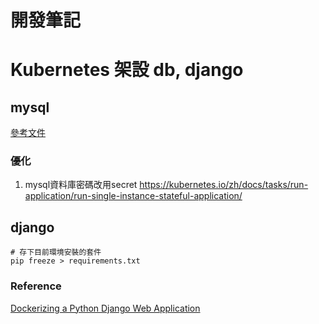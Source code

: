 # 開發筆記

# Kubernetes 架設 db, django
## mysql
[參考文件](https://kubernetes.io/zh/docs/tasks/run-application/run-single-instance-stateful-application/)
### 優化
1. mysql資料庫密碼改用secret
https://kubernetes.io/zh/docs/tasks/run-application/run-single-instance-stateful-application/

## django
```=cmd
# 存下目前環境安裝的套件
pip freeze > requirements.txt

```

### Reference
[Dockerizing a Python Django Web Application](https://semaphoreci.com/community/tutorials/dockerizing-a-python-django-web-application)
